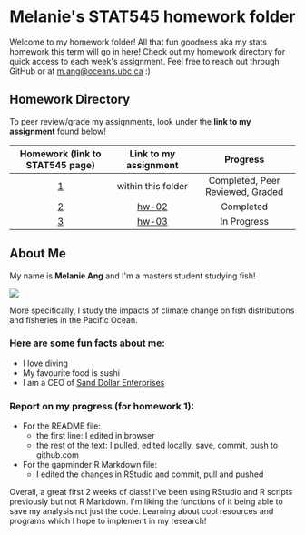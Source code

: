 # Melanie's STAT545 homework folder

Welcome to my homework folder! All that fun goodness aka my stats homework this term will go in here! Check out my homework directory for quick access to each week's assignment. Feel free to reach out through GitHub or at m.ang@oceans.ubc.ca :)

## Homework Directory
To peer review/grade my assignments, look under the **link to my assignment** found below!

|   Homework (link to STAT545 page)   | Link to my assignment |              Progress              |
|:------------:|:-----------------------------------:|:----------------------------------:|
|    [1](http://stat545.com/hw01_edit-README.html)     |     within this folder       |  Completed, Peer Reviewed, Graded  |
|    [2](http://stat545.com/hw02_explore-gapminder-dplyr.html)     |        [hw-02](https://github.com/angmelanie/STAT545-hw-Ang-Melanie/tree/master/hw-02)     |    Completed          |
| [3](http://stat545.com/hw03_dplyr-and-more-ggplot2.html)   | [hw-03](https://github.com/angmelanie/STAT545-hw-Ang-Melanie/tree/master/hw-03)    | In Progress  |

## About Me

My name is **Melanie Ang** and I'm a masters student studying fish!

![](https://media.giphy.com/media/VNPdGi7XsQZaw/giphy.gif)

More specifically, I study the impacts of climate change on fish distributions and fisheries in the Pacific Ocean. 

### Here are some fun facts about me:

- I love diving
- My favourite food is sushi
- I am a CEO of <a href="http://www.sanddollarenterprises.com">Sand Dollar Enterprises</a>

### Report on my progress (for homework 1):

- For the README file:
    + the first line: I edited in browser
    + the rest of the text: I pulled, edited locally, save, commit, push to github.com 
- For the gapminder R Markdown file:
    + I edited the changes in RStudio and commit, pull and pushed
    
Overall, a great first 2 weeks of class! I've been using RStudio and R scripts previously but not R Markdown. I'm liking the functions of it being able to save my analysis not just the code. Learning about cool resources and programs which I hope to implement in my research!

